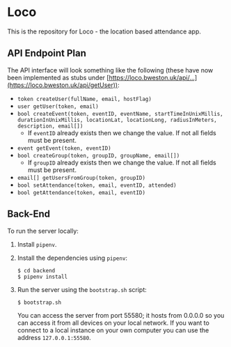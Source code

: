 # Loco
This is the repository for Loco - the location based attendance app.


## API Endpoint Plan
The API interface will look something like the following (these have now been implemented as stubs under [https://loco.bweston.uk/api/...](https://loco.bweston.uk/api/getUser)):

* `token createUser(fullName, email, hostFlag)`
* `user getUser(token, email)`
* `bool createEvent(token, eventID, eventName, startTimeInUnixMillis, durationInUnixMillis, locationLat, locationLong, radiusInMeters, description, email[])`
  *  If `eventID` already exists then we change the value. If not all fields must be present.
* `event getEvent(token, eventID)`
* `bool createGroup(token, groupID, groupName, email[])`
  *  If `groupID` already exists then we change the value. If not all fields must be present.
* `email[] getUsersFromGroup(token, groupID)`
* `bool setAttendance(token, email, eventID, attended)`
* `bool getAttendance(token, email, eventID)`

## Back-End
To run the server locally:

1. Install `pipenv`.
1. Install the dependencies using `pipenv`:
	
	```
	$ cd backend
	$ pipenv install
	```
1. Run the server using the `bootstrap.sh` script:
	
	```
	$ bootstrap.sh
	```
	
	You can access the server from port 55580; it hosts from 0.0.0.0 so you can access it from all devices on your local network. If you want to connect to a local instance on your own computer you can use the address `127.0.0.1:55580`.
